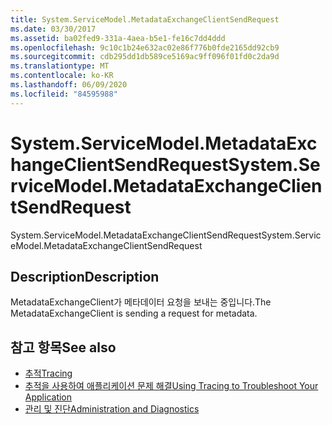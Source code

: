 ```yaml
---
title: System.ServiceModel.MetadataExchangeClientSendRequest
ms.date: 03/30/2017
ms.assetid: ba02fed9-331a-4aea-b5e1-fe16c7dd4ddd
ms.openlocfilehash: 9c10c1b24e632ac02e86f776b0fde2165dd92cb9
ms.sourcegitcommit: cdb295dd1db589ce5169ac9ff096f01fd0c2da9d
ms.translationtype: MT
ms.contentlocale: ko-KR
ms.lasthandoff: 06/09/2020
ms.locfileid: "84595988"
---
```

# <a name="systemservicemodelmetadataexchangeclientsendrequest"></a><span data-ttu-id="2bae8-102">System.ServiceModel.MetadataExchangeClientSendRequest</span><span class="sxs-lookup"><span data-stu-id="2bae8-102">System.ServiceModel.MetadataExchangeClientSendRequest</span></span>
<span data-ttu-id="2bae8-103">System.ServiceModel.MetadataExchangeClientSendRequest</span><span class="sxs-lookup"><span data-stu-id="2bae8-103">System.ServiceModel.MetadataExchangeClientSendRequest</span></span>  
  
## <a name="description"></a><span data-ttu-id="2bae8-104">Description</span><span class="sxs-lookup"><span data-stu-id="2bae8-104">Description</span></span>  
 <span data-ttu-id="2bae8-105">MetadataExchangeClient가 메타데이터 요청을 보내는 중입니다.</span><span class="sxs-lookup"><span data-stu-id="2bae8-105">The MetadataExchangeClient is sending a request for metadata.</span></span>  
  
## <a name="see-also"></a><span data-ttu-id="2bae8-106">참고 항목</span><span class="sxs-lookup"><span data-stu-id="2bae8-106">See also</span></span>

- [<span data-ttu-id="2bae8-107">추적</span><span class="sxs-lookup"><span data-stu-id="2bae8-107">Tracing</span></span>](index.md)
- [<span data-ttu-id="2bae8-108">추적을 사용하여 애플리케이션 문제 해결</span><span class="sxs-lookup"><span data-stu-id="2bae8-108">Using Tracing to Troubleshoot Your Application</span></span>](using-tracing-to-troubleshoot-your-application.md)
- [<span data-ttu-id="2bae8-109">관리 및 진단</span><span class="sxs-lookup"><span data-stu-id="2bae8-109">Administration and Diagnostics</span></span>](../index.md)
